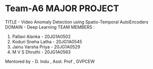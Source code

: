 # Team-A6 MAJOR PROJECT 

TITLE - Video Anomaly Detection using Spatio-Temporal AutoEncoders
DOMAIN - Deep Learning
TEAM MEMBERS :
1. Pallavi Alanka      - 20JG1A0502
2. Koduri Sneha Latha  - 20JG1A0545
3. Jainu Varsha Priya  - 20JG1A0529
4. M V S Dhruthi       - 20JG1A0563

Mentored by - D. Indu , Asst. Prof , GVPCEW

